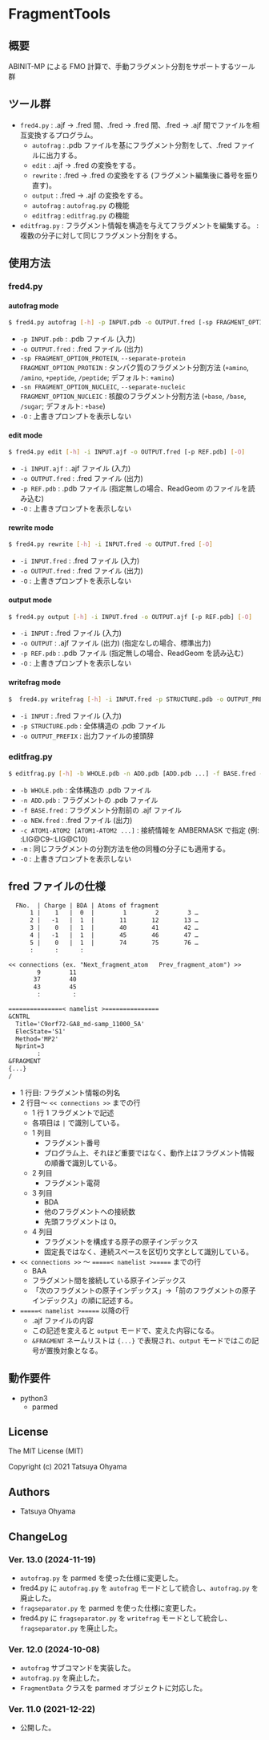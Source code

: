# FragmentTools

## 概要
ABINIT-MP による FMO 計算で、手動フラグメント分割をサポートするツール群


## ツール群
* `fred4.py`
	: .ajf → .fred 間、.fred → .fred 間、.fred → .ajf 間でファイルを相互変換するプログラム。
	* `autofrag`
		: .pdb ファイルを基にフラグメント分割をして、.fred ファイルに出力する。
	* `edit`
		: .ajf → .fred の変換をする。
	* `rewrite`
		: .fred → .fred の変換をする (フラグメント編集後に番号を振り直す)。
	* `output`
		: .fred → .ajf の変換をする。
	* `autofrag`
		: `autofrag.py` の機能
	* `editfrag`
		: `editfrag.py` の機能
* `editfrag.py`
	: フラグメント情報を構造を与えてフラグメントを編集する。
	: 複数の分子に対して同じフラグメント分割をする。


## 使用方法
### fred4.py
#### autofrag mode
```sh
$ fred4.py autofrag [-h] -p INPUT.pdb -o OUTPUT.fred [-sp FRAGMENT_OPTION_PROTEIN] [-sn FRAGMENT_OPTION_NUCLEIC] [-O]
```

* `-p INPUT.pdb`
	: .pdb ファイル (入力)
* `-o OUTPUT.fred`
	: .fred ファイル (出力)
* `-sp FRAGMENT_OPTION_PROTEIN`, `--separate-protein FRAGMENT_OPTION_PROTEIN`
	: タンパク質のフラグメント分割方法 (`+amino`, `/amino`, `+peptide`, `/peptide`; デフォルト: `+amino`)
* `-sn FRAGMENT_OPTION_NUCLEIC`, `--separate-nucleic FRAGMENT_OPTION_NUCLEIC`
	: 核酸のフラグメント分割方法 (`+base`, `/base`, `/sugar`; デフォルト: `+base`)
* `-O`
	: 上書きプロンプトを表示しない


#### edit mode
```sh
$ fred4.py edit [-h] -i INPUT.ajf -o OUTPUT.fred [-p REF.pdb] [-O]
```

* `-i INPUT.ajf`
	: .ajf ファイル (入力)
* `-o OUTPUT.fred`
	: .fred ファイル (出力)
* `-p REF.pdb`
	: .pdb ファイル (指定無しの場合、ReadGeom のファイルを読み込む)
* `-O`
	: 上書きプロンプトを表示しない


#### rewrite mode
```sh
$ fred4.py rewrite [-h] -i INPUT.fred -o OUTPUT.fred [-O]
```

* `-i INPUT.fred`
	: .fred ファイル (入力)
* `-o OUTPUT.fred`
	: .fred ファイル (出力)
* `-O`
	: 上書きプロンプトを表示しない


#### output mode
```sh
$ fred4.py output [-h] -i INPUT.fred -o OUTPUT.ajf [-p REF.pdb] [-O]
```

* `-i INPUT`
	: .fred ファイル (入力)
* `-o OUTPUT`
	: .ajf ファイル (出力) (指定なしの場合、標準出力)
* `-p REF.pdb`
	: .pdb ファイル (指定無しの場合、ReadGeom を読み込む)
* `-O`
	: 上書きプロンプトを表示しない


#### writefrag mode
```sh
$  fred4.py writefrag [-h] -i INPUT.fred -p STRUCTURE.pdb -o OUTPUT_PREFIX
```

* `-i INPUT`
	: .fred ファイル (入力)
* `-p STRUCTURE.pdb`
	: 全体構造の .pdb ファイル
* `-o OUTPUT_PREFIX`
	: 出力ファイルの接頭辞


### editfrag.py
```sh
$ editfrag.py [-h] -b WHOLE.pdb -n ADD.pdb [ADD.pdb ...] -f BASE.fred -o NEW.fred [-c ATOM1-ATOM2 [ATOM1-ATOM2 ...]] [-m] [-O]
```

* `-b WHOLE.pdb`
	: 全体構造の .pdb ファイル
* `-n ADD.pdb`
	: フラグメントの .pdb ファイル
* `-f BASE.fred`
	: フラグメント分割前の .ajf ファイル
* `-o NEW.fred`
	: .fred ファイル (出力)
* `-c ATOM1-ATOM2 [ATOM1-ATOM2 ...]`
	: 接続情報を AMBERMASK で指定 (例: :LIG@C9-:LIG@C10)
* `-m`
	: 同じフラグメントの分割方法を他の同種の分子にも適用する。
* `-O`
	: 上書きプロンプトを表示しない




## fred ファイルの仕様
```txt
  FNo.  | Charge | BDA | Atoms of fragment
      1 |    1   |  0  |        1        2        3 …
      2 |   -1   |  1  |       11       12       13 …
      3 |    0   |  1  |       40       41       42 …
      4 |   -1   |  1  |       45       46       47 …
      5 |    0   |  1  |       74       75       76 …
      :      :      :

<< connections (ex. "Next_fragment_atom   Prev_fragment_atom") >>
        9        11
       37        40
       43        45
        :         :

===============< namelist >===============
&CNTRL
  Title='C9orf72-GA8_md-samp_11000_5A'
  ElecState='S1'
  Method='MP2'
  Nprint=3
        :
&FRAGMENT
{...}
/
```

* 1 行目: フラグメント情報の列名
* 2 行目〜 `<< connections >>` までの行
	* 1 行 1 フラグメントで記述
	* 各項目は `|` で識別している。
	* 1 列目
		* フラグメント番号
		* プログラム上、それほど重要ではなく、動作上はフラグメント情報の順番で識別している。
	* 2 列目
		* フラグメント電荷
	* 3 列目
		* BDA
		* 他のフラグメントへの接続数
		* 先頭フラグメントは 0。
	* 4 列目
		* フラグメントを構成する原子の原子インデックス
		* 固定長ではなく、連続スペースを区切り文字として識別している。
* `<< connections >>` 〜 `=====< namelist >=====` までの行
	* BAA
	* フラグメント間を接続している原子インデックス
	* 「次のフラグメントの原子インデックス」→「前のフラグメントの原子インデックス」の順に記述する。
* `=====< namelist >=====` 以降の行
	* .ajf ファイルの内容
	* この記述を変えると `output` モードで、変えた内容になる。
	* `&FRAGMENT` ネームリストは `{...}` で表現され、`output` モードではこの記号が置換対象となる。


## 動作要件
* python3
	* parmed


## License
The MIT License (MIT)

Copyright (c) 2021 Tatsuya Ohyama


## Authors
* Tatsuya Ohyama


## ChangeLog
### Ver. 13.0 (2024-11-19)
* `autofrag.py` を parmed を使った仕様に変更した。
* fred4.py に `autofrag.py` を `autofrag` モードとして統合し、`autofrag.py` を廃止した。
* `fragseparator.py` を parmed を使った仕様に変更した。
* fred4.py に `fragseparator.py` を `writefrag` モードとして統合し、`fragseparator.py` を廃止した。

### Ver. 12.0 (2024-10-08)
* `autofrag` サブコマンドを実装した。
* `autofrag.py` を廃止した。
* `FragmentData` クラスを parmed オブジェクトに対応した。

### Ver. 11.0 (2021-12-22)
* 公開した。
